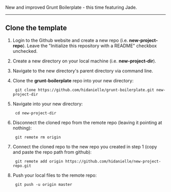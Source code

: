 New and improved Grunt Boilerplate - this time featuring Jade.

***

## Clone the template

1. Login to the Github website and create a new repo (i.e. **new-project-repo**). Leave the "Initialize this repository with a README" checkbox unchecked.

2. Create a new directory on your local machine (i.e. **new-project-dir**).

3. Navigate to the new directory's parent directory via command line.

4. Clone the **grunt-boilerplate** repo into your new directory:

        git clone https://github.com/hidanielle/grunt-boilerplate.git new-project-dir

5. Navigate into your new directory:

        cd new-project-dir

6. Disconnect the cloned repo from the remote repo (leaving it pointing at nothing):

        git remote rm origin

7. Connect the cloned repo to the new repo you created in step 1 (copy and paste the repo path from github):

        git remote add origin https://github.com/hidanielle/new-project-repo.git

8. Push your local files to the remote repo:

        git push -u origin master 